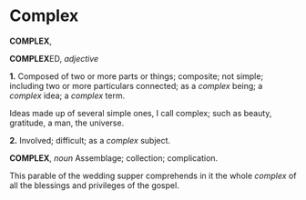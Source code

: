 # Complex

**COMPLEX**,

**COMPLEX**ED, _adjective_

**1.** Composed of two or more parts or things; composite; not simple; including two or more particulars connected; as a _complex_ being; a _complex_ idea; a _complex_ term.

Ideas made up of several simple ones, I call complex; such as beauty, gratitude, a man, the universe.

**2.** Involved; difficult; as a _complex_ subject.

**COMPLEX**, _noun_ Assemblage; collection; complication.

This parable of the wedding supper comprehends in it the whole _complex_ of all the blessings and privileges of the gospel.